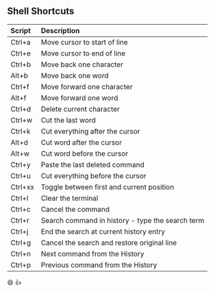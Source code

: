 ## Shell Shortcuts

| Script | Description |
| :--- | :--- |
| Ctrl+a | Move cursor to start of line |
| Ctrl+e | Move cursor to end of line |
| Ctrl+b | Move back one character |
| Alt+b | Move back one word |
| Ctrl+f | Move forward one character |
| Alt+f | Move forward one word |
| Ctrl+d | Delete current character |
| Ctrl+w | Cut the last word |
| Ctrl+k | Cut everything after the cursor |
| Alt+d | Cut word after the cursor |
| Alt+w | Cut word before the cursor |
| Ctrl+y | Paste the last deleted command |
| Ctrl+u | Cut everything before the cursor |
| Ctrl+xx | Toggle between first and current position |
| Ctrl+l | Clear the terminal |
| Ctrl+c | Cancel the command |
| Ctrl+r | Search command in history - type the search term |
| Ctrl+j | End the search at current history entry |
| Ctrl+g | Cancel the search and restore original line |
| Ctrl+n | Next command from the History |
| Ctrl+p | Previous command from the History |
:smile: :+1:

